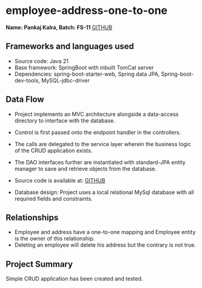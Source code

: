 # employee-address-one-to-one

**Name: Pankaj Kalra, Batch: FS-11**
[GITHUB](https://github.com/Pankaj-dev98/employee-address-one-to-one-geekster)

## Frameworks and languages used
- Source code: Java 21
- Base framework: SpringBoot with inbuilt TomCat server
- Dependencies: spring-boot-starter-web, Spring data JPA, Spring-boot-dev-tools, MySQL-jdbc-driver

## Data Flow
- Project implements an MVC architecture alongside a data-access directory to interface with the database.
- Control is first passed onto the endpoint handler in the controllers.
- The calls are delegated to the service layer wherein the business logic of the CRUD application exists.
- The DAO interfaces further are instantiated with standard-JPA entity manager to save and retrieve objects from the database.

- Source code is available at: [GITHUB](https://github.com/Pankaj-dev98/employee-address-one-to-one-geekster)

- Database design: Project uses a local relational MySql database with all required fields and constraints.

## Relationships
- Employee and address have a one-to-one mapping and Employee entity is the owner of this relationship.
- Deleting an employee will delete his address but the contrary is not true.

## Project Summary
Simple CRUD application has been created and tested.


